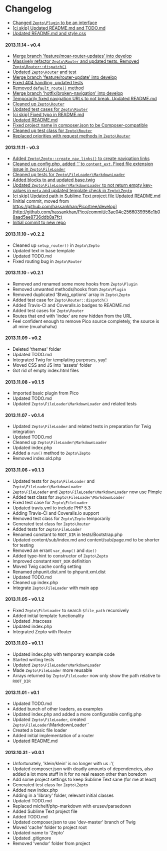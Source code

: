 Changelog
=========

- [Changed ``Zepto\Plugin`` to be an interface](http://github.com/hassankhan/Pico/commit/3f66b55556b00e413374a1693cfae41910ef0238)
- [[ci skip] Updated README.md and TODO.md](http://github.com/hassankhan/Pico/commit/57c6d1535736d153e331857dd166936c3ba00bf0)
- [Updated README.md and style.css](http://github.com/hassankhan/Pico/commit/a79f2ce0095bd5f38e06d654ad934937d85222a5)

#### 2013.11.14 - v0.4
- [Merge branch 'feature/moar-router-updates' into develop](http://github.com/hassankhan/Pico/commit/beb3e36e1bd37aef9d4280503ed777e3e82c8387)
- [Massively refactor ``Zepto\Router`` and updated tests. Removed ``Zepto\Router::dispatch()``](http://github.com/hassankhan/Pico/commit/61e1747769f3df3f2f6e70ab437aacfb43f5c2f0)
- [Updated ``Zepto\Router`` and test](http://github.com/hassankhan/Pico/commit/2d82b48d25a091ebe6e66e66a7608dee9ef62193)
- [Merge branch 'feature/router-update' into develop](http://github.com/hassankhan/Pico/commit/cd364121a248d67f162671c614173bb4f3c427ad)
- [Fixed 404 handling, updated tests](http://github.com/hassankhan/Pico/commit/b955ef5d51649d635f5c3a55c4da1387674bc68b)
- [Removed ``default_route()`` method](http://github.com/hassankhan/Pico/commit/cedef71d67c07dc85f408a0a5b1ee87e1df0a424)
- [Merge branch 'hotfix/broken-navigation' into develop](http://github.com/hassankhan/Pico/commit/7cf156a1955cb99976a966ececf90257d285ce83)
- [Temporarily fixed navigation URLs to not break. Updated README.md](http://github.com/hassankhan/Pico/commit/f7c82d9de4616c4dd40e163f9f4fe4b8d21e1135)
- [Cleaned up ``Zepto\Router``](http://github.com/hassankhan/Pico/commit/f6434ae874e814cda55a70edfd9e12ea8e1d5261)
- [Updated test cases for ``Zepto\Router``](http://github.com/hassankhan/Pico/commit/5f1ab43f15fdeb17ac64016ecc9d8a8a23d7091e)
- [[ci skip] Fixed typo in README.md](http://github.com/hassankhan/Pico/commit/d27894457e89b096066fdac4d131bb2d824ddaa3)
- [Updated README.md](http://github.com/hassankhan/Pico/commit/14989db2a7fd181439559949b359a2153d508847)
- [Fixed project name in composer.json to be Composer-compatible](http://github.com/hassankhan/Pico/commit/61ae22b1604eb6d585786c49a9d8561f4c1772e2)
- [Cleaned up test class for ``Zepto\Router``](http://github.com/hassankhan/Pico/commit/668f6c1a8e6967717a5acfa1e55550ae63f8abfc)
- [Replaced priorities with request methods in ``Zepto\Router``](http://github.com/hassankhan/Pico/commit/88b7c5878058a1ed7d4f972c10945c7d302464be)

#### 2013.11.11 - v0.3
- [Added ``Zepto\Zepto::create_nav_links()`` to create navigation links](http://github.com/hassankhan/Pico/commit/07d23516671c88d0ba7b44f94fd5104ad7f008dd)
- [Cleaned up config.php, added ‘.’ to ``content_ext``. Fixed file extension issue in ``Zepto\FileLoader``](http://github.com/hassankhan/Pico/commit/0402d819470a5e3d6b0a976d709f76ea54e2ee19)
- [Cleaned up tests for ``Zepto\FileLoader\MarkdownLoader``](http://github.com/hassankhan/Pico/commit/154c1a1725c2568b628fae19b3d763201c2e2aa4)
- [Added blocks to and updated base.twig](http://github.com/hassankhan/Pico/commit/30a1ce17144aa8d462a5058113a570bdf3343007)
- [Updated ``Zepto\FileLoader\MarkdownLoader`` to not return empty key-values in ``meta`` and updated template check in ``Zepto\Zepto``](http://github.com/hassankhan/Pico/commit/471a8a1860708e696a886e5bbf4f4b8061afeb84)
- [[ci skip] Updated path in Sublime Text project file Updated README.md](http://github.com/hassankhan/Pico/commit/12c953547f13d8239902da4cad3e08981abf3bf7)
- [Initial commit, moved from https://github.com/hassankhan/Pico/tree/develop](http://github.com/hassankhan/Pico/commit/c3ae04c2566039956c1b08aad5ae8736ddb8a7fc)
- [Initial commit to new repo](http://github.com/hassankhan/Pico/commit/41d2f6c9b26e0bf9de02daab0fc355ab8974c958)

#### 2013.11.10 - v0.2.2
- Cleaned up ``setup_router()`` in ``Zepto\Zepto``
- Updated text in base template
- Updated TODO.md
- Fixed routing bug in ``Zepto\Router``

#### 2013.11.10 - v0.2.1
- Removed and renamed some more hooks from ``Zepto\Plugin``
- Removed unwanted methods/hooks from ``Zepto\Plugin``
- Removed duplicated ‘$twig_options’ array in ``Zepto\Zepto``
- Added test case for ``Zepto\Router::dispatch()``
- Added Travis-CI and Coveralls.io badges to README.md
- Added test cases for ``Zepto\Router``
- Routes that end with 'index' are now hidden from the URL
- Feel confident enough to remove Pico source completely, the source is all mine (muahahaha)

#### 2013.11.09 - v0.2
- Deleted 'themes' folder
- Updated TODO.md
- Integrated Twig for templating purposes, yay!
- Moved CSS and JS into 'assets' folder
- Got rid of empty index.html files

#### 2013.11.08 - v0.1.5
- Imported basic plugin from Pico
- Updated TODO.md
- Updated ``Zepto\FileLoader\MarkdownLoader`` and related tests

#### 2013.11.07 - v0.1.4
- Updated ``Zepto\FileLoader`` and related tests in preparation for Twig integration
- Updated TODO.md
- Cleaned up ``Zepto\FileLoader\MarkdownLoader``
- Updated index.php
- Added a ``run()`` method to ``Zepto\Zepto``
- Removed index.old.php

#### 2013.11.06 - v0.1.3
- Updated tests for ``Zepto\FileLoader`` and ``Zepto\FileLoader\MarkdownLoader``
- ``Zepto\FileLoader`` and ``Zepto\FileLoader\MarkdownLoader`` now use Pimple
- Added test class for ``Zepto\FileLoader\MarkdownLoader``
- Fixed test case for ``Zepto\FileLoader``
- Updated travis.yml to include PHP 5.3
- Adding Travis-CI and Coveralls.io support
- Removed test class for ``Zepto\Zepto`` temporarily
- Generated test class for ``Zepto\Router``
- Added tests for ``Zepto\FileLoader``
- Renamed constant to ``ROOT_DIR`` in tests/Bootstrap.php
- Updated content/sub/index.md and content/sub/page.md to be shorter for testing
- Removed an errant ``var_dump()`` and ``die()``
- Added type-hint to constructor of ``Zepto\Zepto``
- Improved constant ``ROOT_DIR`` definition
- Moved Twig cache config setting
- Renamed phpunit.dist.xml to phpunit.xml.dist
- Updated TODO.md
- Cleaned up index.php
- Integrate ``Zepto\FileLoader`` with main app

#### 2013.11.05 - v0.1.2
- Fixed ``Zepto\FileLoader`` to search ``$file_path`` recursively
- Added initial template functionality
- Updated .htaccess
- Updated index.php
- Integrated Zepto with Router

#### 2013.11.03 - v0.1.1
- Updated index.php with temporary example code
- Started writing tests
- Updated ``Zepto\FileLoader\MarkdownLoader``
- Made ``Zepto\FileLoader`` more reusable
- Arrays returned by ``Zepto\FileLoader`` now only show the path relative to ``ROOT_DIR``


#### 2013.11.01 - v0.1
- Updated TODO.md
- Added bunch of other loaders, as examples
- Updated index.php and added a more configurable config.php
- Updated ``Zepto\FileLoader``, created ``Zepto\FileLoader``\MarkdownLoader``
- Created a basic file loader
- Added initial implementation of a router
- Updated README.md

#### 2013.10.31 - v0.0.1
- Unfortunately, 'klein/klein' is no longer with us :'(
- Updated composer.json with deadly amounts of dependencies, also added a lot more stuff in it for no real reason other than boredom
- Add some project settings to keep Sublime Text sane (for me at least)
- Generated test class for ``Zepto\Zepto``
- Added new index.php
- Adding in a 'library' folder, relevant initial classes
- Updated TODO.md
- Replaced michelf/php-markdown with erusev/parsedown
- Added Sublime Text project file
- Added TODO.md
- Updated composer.json to use 'dev-master' branch of Twig
- Moved 'cache' folder to project root
- Updated name to 'Zepto'
- Updated .gitignore
- Removed 'vendor' folder from project
